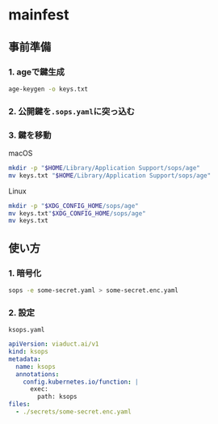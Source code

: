 # mainfest

## 事前準備

### 1. ageで鍵生成
```sh
age-keygen -o keys.txt 
```

### 2. 公開鍵を`.sops.yaml`に突っ込む

### 3. 鍵を移動

macOS

```sh
mkdir -p "$HOME/Library/Application Support/sops/age"
mv keys.txt "$HOME/Library/Application Support/sops/age"
```

Linux
```sh
mkdir -p "$XDG_CONFIG_HOME/sops/age"
mv keys.txt"$XDG_CONFIG_HOME/sops/age"
mv keys.txt 
```

## 使い方

### 1. 暗号化

```sh
sops -e some-secret.yaml > some-secret.enc.yaml
```

### 2. 設定

`ksops.yaml`

```yaml
apiVersion: viaduct.ai/v1
kind: ksops
metadata:
  name: ksops
  annotations:
    config.kubernetes.io/function: |
      exec:
        path: ksops
files:
  - ./secrets/some-secret.enc.yaml
```
